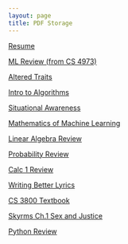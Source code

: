 ```yaml
---
layout: page
title: PDF Storage
---
```

<a href="/assets/files/resume.pdf" target=None>Resume</a><br>

<a href="/assets/files/trustai_ml_intro_.pdf" target=None>ML Review (from CS 4973)</a><br>

<a href="/assets/files/alteredtraits.pdf" target=None>Altered Traits</a><br>

<a href="/assets/files/introalgo.pdf" target=None>Intro to Algorithms</a><br>

<a href="/assets/files/sitaware.pdf" target=None>Situational Awareness</a><br>

<a href="/assets/files/mml.pdf" target=None>Mathematics of Machine Learning</a><br>

<a href="/assets/files/linalg.pdf" target=None>Linear Algebra Review</a><br>

<a href="/assets/files/prob.pdf" target=None>Probability Review</a><br>

<a href="/assets/files/calc1.pdf" target=None>Calc 1 Review</a><br>

<a href="/assets/files/wbl.pdf" target=None>Writing Better Lyrics</a><br>

<a href="/assets/files/cs3800.pdf" target=None>CS 3800 Textbook</a><br>

<a href="/assets/files/skyrms.pdf" target=None>Skyrms Ch.1 Sex and Justice</a><br>

<a href="/assets/files/pyreview.pdf" target=None>Python Review</a><br>




